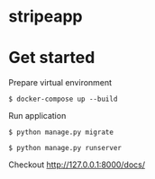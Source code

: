# stripeapp

# Get started

Prepare virtual environment

    $ docker-compose up --build 

Run application

    $ python manage.py migrate 

    $ python manage.py runserver

Checkout http://127.0.0.1:8000/docs/
